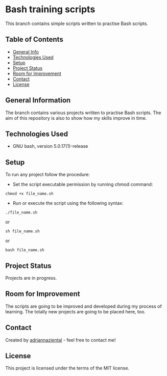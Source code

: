 # Bash training scripts
This branch contains simple scripts written to practise Bash scripts.


## Table of Contents
* [General Info](#general-information)
* [Technologies Used](#technologies-used)
* [Setup](#setup)
* [Project Status](#project-status)
* [Room for Improvement](#room-for-improvement)
* [Contact](#contact)
* [License](#license)


## General Information
The branch contains various projects written to practise Bash scripts. The aim of this repository is also to show how my skills improve in time.


## Technologies Used
- GNU bash, version 5.0.17(1)-release


## Setup
To run any project follow the procedure:

- Set the script executable permission by running chmod command:

`chmod +x file_name.sh`

- Run or execute the script using the following syntax:

`./file_name.sh`

or

`sh file_name.sh`

or

`bash file_name.sh`


## Project Status
Projects are in progress.


## Room for Improvement
The scripts are going to be improved and developed during my process of learning. The totally new projects are going to be placed here, too.


## Contact
Created by [adriannaziental](https://www.github.com/adriannaziental) - feel free to contact me!


## License
This project is licensed under the terms of the MIT license.
